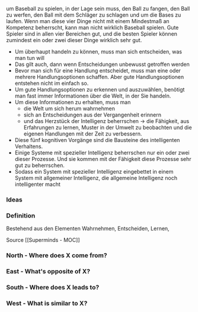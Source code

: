 um Baseball zu spielen, in der Lage sein muss, den Ball zu fangen, den Ball zu werfen, den Ball mit dem Schläger zu schlagen und um die Bases zu laufen. Wenn man diese vier Dinge nicht mit einem Mindestmaß an Kompetenz beherrscht, kann man nicht wirklich Baseball spielen. Gute Spieler sind in allen vier Bereichen gut, und die besten Spieler können zumindest ein oder zwei dieser Dinge wirklich sehr gut.

-   Um überhaupt handeln zu können, muss man sich entscheiden, was man tun will
-   Das gilt auch, dann wenn Entscheidungen unbewusst getroffen werden
-   Bevor man sich für eine Handlung entscheidet, muss man eine oder mehrere Handlungsoptionen schaffen. Aber gute Handlungsoptionen entstehen nicht im einfach so.
-   Um gute Handlungsoptionen zu erkennen und auszuwählen, benötigt man fast immer Informationen über die Welt, in der Sie handeln.
-   Um diese Informationen zu erhalten, muss man
    -   die Welt um sich herum wahrnehmen
    -   sich an Entscheidungen aus der Vergangenheit erinnern
    -   und das Herzstück der Intelligenz beherrschen → die Fähigkeit, aus Erfahrungen zu lernen, Muster in der Umwelt zu beobachten und die eigenen Handlungen mit der Zeit zu verbessern.
-   Diese fünf kognitiven Vorgänge sind die Bausteine des intelligenten Verhaltens.
-   Einige Systeme mit spezieller Intelligenz beherrschen nur ein oder zwei dieser Prozesse. Und sie kommen mit der Fähigkeit diese Prozesse sehr gut zu beherrschen.
-   Sodass ein System mit spezieller Intelligenz eingebettet in einem System mit allgemeiner Intelligenz, die allgemeine Intelligenz noch intelligenter macht


### Ideas

### Definition 
Bestehend aus den Elementen Wahrnehmen, Entscheiden, Lernen, 

Source [[Superminds - MOC]]

### North - Where does X come from?

### East - What's opposite of X?

### South - Where does X leads to?

### West - What is similar to X?
